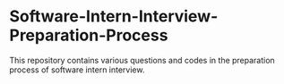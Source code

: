 # Software-Intern-Interview-Preparation-Process
This repository contains various questions and codes in the preparation process of software intern interview.
